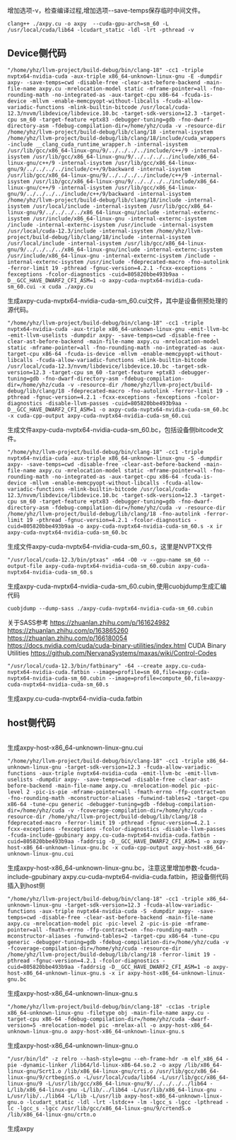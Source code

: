 增加选项-v，检查编译过程,增加选项--save-temps保存临时中间文件。
```
clang++ ./axpy.cu -o axpy  --cuda-gpu-arch=sm_60 -L /usr/local/cuda/lib64 -lcudart_static -ldl -lrt -pthread -v
```
## Device侧代码
```
"/home/yhz/llvm-project/build-debug/bin/clang-18" -cc1 -triple nvptx64-nvidia-cuda -aux-triple x86_64-unknown-linux-gnu -E -dumpdir axpy- -save-temps=cwd -disable-free -clear-ast-before-backend -main-file-name axpy.cu -mrelocation-model static -mframe-pointer=all -fno-rounding-math -no-integrated-as -aux-target-cpu x86-64 -fcuda-is-device -mllvm -enable-memcpyopt-without-libcalls -fcuda-allow-variadic-functions -mlink-builtin-bitcode /usr/local/cuda-12.3/nvvm/libdevice/libdevice.10.bc -target-sdk-version=12.3 -target-cpu sm_60 -target-feature +ptx83 -debugger-tuning=gdb -fno-dwarf-directory-asm -fdebug-compilation-dir=/home/yhz/cuda -v -resource-dir /home/yhz/llvm-project/build-debug/lib/clang/18 -internal-isystem /home/yhz/llvm-project/build-debug/lib/clang/18/include/cuda_wrappers -include __clang_cuda_runtime_wrapper.h -internal-isystem /usr/lib/gcc/x86_64-linux-gnu/9/../../../../include/c++/9 -internal-isystem /usr/lib/gcc/x86_64-linux-gnu/9/../../../../include/x86_64-linux-gnu/c++/9 -internal-isystem /usr/lib/gcc/x86_64-linux-gnu/9/../../../../include/c++/9/backward -internal-isystem /usr/lib/gcc/x86_64-linux-gnu/9/../../../../include/c++/9 -internal-isystem /usr/lib/gcc/x86_64-linux-gnu/9/../../../../include/x86_64-linux-gnu/c++/9 -internal-isystem /usr/lib/gcc/x86_64-linux-gnu/9/../../../../include/c++/9/backward -internal-isystem /home/yhz/llvm-project/build-debug/lib/clang/18/include -internal-isystem /usr/local/include -internal-isystem /usr/lib/gcc/x86_64-linux-gnu/9/../../../../x86_64-linux-gnu/include -internal-externc-isystem /usr/include/x86_64-linux-gnu -internal-externc-isystem /include -internal-externc-isystem /usr/include -internal-isystem /usr/local/cuda-12.3/include -internal-isystem /home/yhz/llvm-project/build-debug/lib/clang/18/include -internal-isystem /usr/local/include -internal-isystem /usr/lib/gcc/x86_64-linux-gnu/9/../../../../x86_64-linux-gnu/include -internal-externc-isystem /usr/include/x86_64-linux-gnu -internal-externc-isystem /include -internal-externc-isystem /usr/include -fdeprecated-macro -fno-autolink -ferror-limit 19 -pthread -fgnuc-version=4.2.1 -fcxx-exceptions -fexceptions -fcolor-diagnostics -cuid=805820bbe493b9aa -D__GCC_HAVE_DWARF2_CFI_ASM=1 -o axpy-cuda-nvptx64-nvidia-cuda-sm_60.cui -x cuda ./axpy.cu
```
生成axpy-cuda-nvptx64-nvidia-cuda-sm_60.cui文件，其中是设备侧预处理的源代码。
```
"/home/yhz/llvm-project/build-debug/bin/clang-18" -cc1 -triple nvptx64-nvidia-cuda -aux-triple x86_64-unknown-linux-gnu -emit-llvm-bc -emit-llvm-uselists -dumpdir axpy- -save-temps=cwd -disable-free -clear-ast-before-backend -main-file-name axpy.cu -mrelocation-model static -mframe-pointer=all -fno-rounding-math -no-integrated-as -aux-target-cpu x86-64 -fcuda-is-device -mllvm -enable-memcpyopt-without-libcalls -fcuda-allow-variadic-functions -mlink-builtin-bitcode /usr/local/cuda-12.3/nvvm/libdevice/libdevice.10.bc -target-sdk-version=12.3 -target-cpu sm_60 -target-feature +ptx83 -debugger-tuning=gdb -fno-dwarf-directory-asm -fdebug-compilation-dir=/home/yhz/cuda -v -resource-dir /home/yhz/llvm-project/build-debug/lib/clang/18 -fdeprecated-macro -fno-autolink -ferror-limit 19 -pthread -fgnuc-version=4.2.1 -fcxx-exceptions -fexceptions -fcolor-diagnostics -disable-llvm-passes -cuid=805820bbe493b9aa -D__GCC_HAVE_DWARF2_CFI_ASM=1 -o axpy-cuda-nvptx64-nvidia-cuda-sm_60.bc -x cuda-cpp-output axpy-cuda-nvptx64-nvidia-cuda-sm_60.cui
```
生成文件axpy-cuda-nvptx64-nvidia-cuda-sm_60.bc，包括设备侧bitcode文件。
```
"/home/yhz/llvm-project/build-debug/bin/clang-18" -cc1 -triple nvptx64-nvidia-cuda -aux-triple x86_64-unknown-linux-gnu -S -dumpdir axpy- -save-temps=cwd -disable-free -clear-ast-before-backend -main-file-name axpy.cu -mrelocation-model static -mframe-pointer=all -fno-rounding-math -no-integrated-as -aux-target-cpu x86-64 -fcuda-is-device -mllvm -enable-memcpyopt-without-libcalls -fcuda-allow-variadic-functions -mlink-builtin-bitcode /usr/local/cuda-12.3/nvvm/libdevice/libdevice.10.bc -target-sdk-version=12.3 -target-cpu sm_60 -target-feature +ptx83 -debugger-tuning=gdb -fno-dwarf-directory-asm -fdebug-compilation-dir=/home/yhz/cuda -v -resource-dir /home/yhz/llvm-project/build-debug/lib/clang/18 -fno-autolink -ferror-limit 19 -pthread -fgnuc-version=4.2.1 -fcolor-diagnostics -cuid=805820bbe493b9aa -o axpy-cuda-nvptx64-nvidia-cuda-sm_60.s -x ir axpy-cuda-nvptx64-nvidia-cuda-sm_60.bc
```
生成文件axpy-cuda-nvptx64-nvidia-cuda-sm_60.s，这里是NVPTX文件
```
"/usr/local/cuda-12.3/bin/ptxas" -m64 -O0 -v --gpu-name sm_60 --output-file axpy-cuda-nvptx64-nvidia-cuda-sm_60.cubin axpy-cuda-nvptx64-nvidia-cuda-sm_60.s
```
生成axpy-cuda-nvptx64-nvidia-cuda-sm_60.cubin,使用cuobjdump生成汇编代码
```
cuobjdump --dump-sass ./axpy-cuda-nvptx64-nvidia-cuda-sm_60.cubin
```
关于SASS参考
https://zhuanlan.zhihu.com/p/161624982
https://zhuanlan.zhihu.com/p/163865260
https://zhuanlan.zhihu.com/p/166180054
https://docs.nvidia.com/cuda/cuda-binary-utilities/index.html CUDA Binary Utilities
https://github.com/NervanaSystems/maxas/wiki/Control-Codes
```
"/usr/local/cuda-12.3/bin/fatbinary" -64 --create axpy.cu-cuda-nvptx64-nvidia-cuda.fatbin --image=profile=sm_60,file=axpy-cuda-nvptx64-nvidia-cuda-sm_60.cubin --image=profile=compute_60,file=axpy-cuda-nvptx64-nvidia-cuda-sm_60.s
```
生成axpy.cu-cuda-nvptx64-nvidia-cuda.fatbin

## host侧代码
```"/home/yhz/llvm-project/build-debug/bin/clang-18" -cc1 -triple x86_64-unknown-linux-gnu -target-sdk-version=12.3 -fcuda-allow-variadic-functions -aux-triple nvptx64-nvidia-cuda -E -dumpdir axpy- -save-temps=cwd -disable-free -clear-ast-before-backend -main-file-name axpy.cu -mrelocation-model pic -pic-level 2 -pic-is-pie -mframe-pointer=all -fmath-errno -ffp-contract=on -fno-rounding-math -mconstructor-aliases -funwind-tables=2 -target-cpu x86-64 -tune-cpu generic -debugger-tuning=gdb -fdebug-compilation-dir=/home/yhz/cuda -v -fcoverage-compilation-dir=/home/yhz/cuda -resource-dir /home/yhz/llvm-project/build-debug/lib/clang/18 -internal-isystem /home/yhz/llvm-project/build-debug/lib/clang/18/include/cuda_wrappers -include __clang_cuda_runtime_wrapper.h -internal-isystem /usr/lib/gcc/x86_64-linux-gnu/9/../../../../include/c++/9 -internal-isystem /usr/lib/gcc/x86_64-linux-gnu/9/../../../../include/x86_64-linux-gnu/c++/9 -internal-isystem /usr/lib/gcc/x86_64-linux-gnu/9/../../../../include/c++/9/backward -internal-isystem /usr/lib/gcc/x86_64-linux-gnu/9/../../../../include/c++/9 -internal-isystem /usr/lib/gcc/x86_64-linux-gnu/9/../../../../include/x86_64-linux-gnu/c++/9 -internal-isystem /usr/lib/gcc/x86_64-linux-gnu/9/../../../../include/c++/9/backward -internal-isystem /home/yhz/llvm-project/build-debug/lib/clang/18/include -internal-isystem /usr/local/include -internal-isystem /usr/lib/gcc/x86_64-linux-gnu/9/../../../../x86_64-linux-gnu/include -internal-externc-isystem /usr/include/x86_64-linux-gnu -internal-externc-isystem /include -internal-externc-isystem /usr/include -internal-isystem /home/yhz/llvm-project/build-debug/lib/clang/18/include -internal-isystem /usr/local/include -internal-isystem /usr/lib/gcc/x86_64-linux-gnu/9/../../../../x86_64-linux-gnu/include -internal-externc-isystem /usr/include/x86_64-linux-gnu -internal-externc-isystem /include -internal-externc-isystem /usr/include -internal-isystem /usr/local/cuda-12.3/include -fdeprecated-macro -ferror-limit 19 -pthread -fgnuc-version=4.2.1 -fcxx-exceptions -fexceptions -fcolor-diagnostics -cuid=805820bbe493b9aa -faddrsig -D__GCC_HAVE_DWARF2_CFI_ASM=1 -o axpy-host-x86_64-unknown-linux-gnu.cui -x cuda ./axpy.cu
```
生成axpy-host-x86_64-unknown-linux-gnu.cui
```
"/home/yhz/llvm-project/build-debug/bin/clang-18" -cc1 -triple x86_64-unknown-linux-gnu -target-sdk-version=12.3 -fcuda-allow-variadic-functions -aux-triple nvptx64-nvidia-cuda -emit-llvm-bc -emit-llvm-uselists -dumpdir axpy- -save-temps=cwd -disable-free -clear-ast-before-backend -main-file-name axpy.cu -mrelocation-model pic -pic-level 2 -pic-is-pie -mframe-pointer=all -fmath-errno -ffp-contract=on -fno-rounding-math -mconstructor-aliases -funwind-tables=2 -target-cpu x86-64 -tune-cpu generic -debugger-tuning=gdb -fdebug-compilation-dir=/home/yhz/cuda -v -fcoverage-compilation-dir=/home/yhz/cuda -resource-dir /home/yhz/llvm-project/build-debug/lib/clang/18 -fdeprecated-macro -ferror-limit 19 -pthread -fgnuc-version=4.2.1 -fcxx-exceptions -fexceptions -fcolor-diagnostics -disable-llvm-passes -fcuda-include-gpubinary axpy.cu-cuda-nvptx64-nvidia-cuda.fatbin -cuid=805820bbe493b9aa -faddrsig -D__GCC_HAVE_DWARF2_CFI_ASM=1 -o axpy-host-x86_64-unknown-linux-gnu.bc -x cuda-cpp-output axpy-host-x86_64-unknown-linux-gnu.cui
```
生成axpy-host-x86_64-unknown-linux-gnu.bc，注意这里增加参数-fcuda-include-gpubinary axpy.cu-cuda-nvptx64-nvidia-cuda.fatbin，把设备侧代码插入到host侧
```
"/home/yhz/llvm-project/build-debug/bin/clang-18" -cc1 -triple x86_64-unknown-linux-gnu -target-sdk-version=12.3 -fcuda-allow-variadic-functions -aux-triple nvptx64-nvidia-cuda -S -dumpdir axpy- -save-temps=cwd -disable-free -clear-ast-before-backend -main-file-name axpy.cu -mrelocation-model pic -pic-level 2 -pic-is-pie -mframe-pointer=all -fmath-errno -ffp-contract=on -fno-rounding-math -mconstructor-aliases -funwind-tables=2 -target-cpu x86-64 -tune-cpu generic -debugger-tuning=gdb -fdebug-compilation-dir=/home/yhz/cuda -v -fcoverage-compilation-dir=/home/yhz/cuda -resource-dir /home/yhz/llvm-project/build-debug/lib/clang/18 -ferror-limit 19 -pthread -fgnuc-version=4.2.1 -fcolor-diagnostics -cuid=805820bbe493b9aa -faddrsig -D__GCC_HAVE_DWARF2_CFI_ASM=1 -o axpy-host-x86_64-unknown-linux-gnu.s -x ir axpy-host-x86_64-unknown-linux-gnu.bc
```
生成axpy-host-x86_64-unknown-linux-gnu.s
```
"/home/yhz/llvm-project/build-debug/bin/clang-18" -cc1as -triple x86_64-unknown-linux-gnu -filetype obj -main-file-name axpy.cu -target-cpu x86-64 -fdebug-compilation-dir=/home/yhz/cuda -dwarf-version=5 -mrelocation-model pic -mrelax-all -o axpy-host-x86_64-unknown-linux-gnu.o axpy-host-x86_64-unknown-linux-gnu.s
```
生成axpy-host-x86_64-unknown-linux-gnu.o
```
"/usr/bin/ld" -z relro --hash-style=gnu --eh-frame-hdr -m elf_x86_64 -pie -dynamic-linker /lib64/ld-linux-x86-64.so.2 -o axpy /lib/x86_64-linux-gnu/Scrt1.o /lib/x86_64-linux-gnu/crti.o /usr/lib/gcc/x86_64-linux-gnu/9/crtbeginS.o -L/usr/local/cuda/lib64 -L/usr/lib/gcc/x86_64-linux-gnu/9 -L/usr/lib/gcc/x86_64-linux-gnu/9/../../../../lib64 -L/lib/x86_64-linux-gnu -L/lib/../lib64 -L/usr/lib/x86_64-linux-gnu -L/usr/lib/../lib64 -L/lib -L/usr/lib axpy-host-x86_64-unknown-linux-gnu.o -lcudart_static -ldl -lrt -lstdc++ -lm -lgcc_s -lgcc -lpthread -lc -lgcc_s -lgcc /usr/lib/gcc/x86_64-linux-gnu/9/crtendS.o /lib/x86_64-linux-gnu/crtn.o
```
生成axpy
